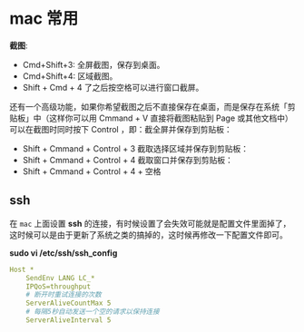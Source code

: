 # mac 常用

**截图**:

- Cmd+Shift+3: 全屏截图，保存到桌面。
- Cmd+Shift+4: 区域截图。
- Shift + Cmd + 4 了之后按空格可以进行窗口截屏。

还有一个高级功能，如果你希望截图之后不直接保存在桌面，而是保存在系统「剪贴板」中（这样你可以用 Cmmand + V 直接将截图粘贴到 Page 或其他文档中）可以在截图时同时按下 Control ，即：截全屏并保存到剪贴板：
- Shift + Cmmand + Control + 3 截取选择区域并保存到剪贴板：
- Shift + Cmmand + Control + 4 截取窗口并保存到剪贴板：
- Shift + Cmmand + Control + 4 + 空格


## ssh

在 `mac` 上面设置 **ssh** 的连接，有时候设置了会失效可能就是配置文件里面掉了，这时候可以是由于更新了系统之类的搞掉的，这时候再修改一下配置文件即可。

**sudo vi /etc/ssh/ssh_config**

```yaml
Host *
    SendEnv LANG LC_*
    IPQoS=throughput
    # 断开时重试连接的次数
    ServerAliveCountMax 5
    # 每隔5秒自动发送一个空的请求以保持连接
    ServerAliveInterval 5
```
